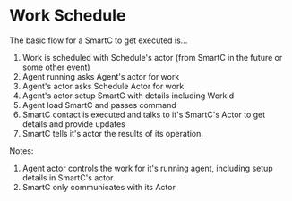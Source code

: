 # Work Schedule

The basic flow for a SmartC to get executed is...

1. Work is scheduled with Schedule's actor (from SmartC in the future or some other event)
1. Agent running asks Agent's actor for work
1. Agent's actor asks Schedule Actor for work
1. Agent's actor setup SmartC with details including WorkId
1. Agent load SmartC and passes command
1. SmartC contact is executed and talks to it's SmartC's Actor to get details and provide updates
1. SmartC tells it's actor the results of its operation.


Notes:
1. Agent actor controls the work for it's running agent, including setup details in SmartC's actor.
1. SmartC only communicates with its Actor
